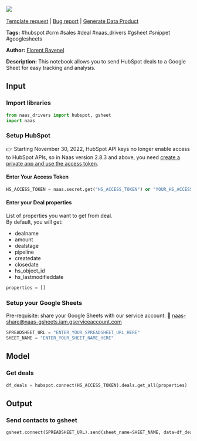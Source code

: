 <a href="https://app.naas.ai/user-redirect/naas/downloader?url=https://raw.githubusercontent.com/jupyter-naas/awesome-notebooks/master/HubSpot/HubSpot_Send_deals_to_gsheet.ipynb" target="_parent"><img src="https://naasai-public.s3.eu-west-3.amazonaws.com/Open_in_Naas_Lab.svg"/></a><br><br><a href="https://github.com/jupyter-naas/awesome-notebooks/issues/new?assignees=&labels=&template=template-request.md&title=Tool+-+Action+of+the+notebook+">Template request</a> | <a href="https://github.com/jupyter-naas/awesome-notebooks/issues/new?assignees=&labels=bug&template=bug_report.md&title=HubSpot+-+Send+deals+to+gsheet:+Error+short+description">Bug report</a> | <a href="https://app.naas.ai/user-redirect/naas/downloader?url=https://raw.githubusercontent.com/jupyter-naas/awesome-notebooks/master/Naas/Naas_Start_data_product.ipynb" target="_parent">Generate Data Product</a>

**Tags:** #hubspot #crm #sales #deal #naas_drivers #gsheet #snippet #googlesheets

**Author:** [Florent Ravenel](https://www.linkedin.com/in/florent-ravenel/)

**Description:** This notebook allows you to send HubSpot deals to a Google Sheet for easy tracking and analysis.

## Input

### Import libraries


```python
from naas_drivers import hubspot, gsheet
import naas
```

### Setup HubSpot
👉 Starting November 30, 2022, HubSpot API keys no longer enable access to HubSpot APIs, so in Naas version 2.8.3 and above, you need [create a private app and use the access token](https://developers.hubspot.com/docs/api/private-apps).

#### Enter Your Access Token


```python
HS_ACCESS_TOKEN = naas.secret.get("HS_ACCESS_TOKEN") or "YOUR_HS_ACCESS_TOKEN"
```

#### Enter your Deal properties
List of properties you want to get from deal.<br>
By default, you will get: 
- dealname
- amount
- dealstage
- pipeline
- createdate
- closedate
- hs_object_id
- hs_lastmodifieddate


```python
properties = []
```

### Setup your Google Sheets

Pre-requisite: share your Google Sheets with our service account: 🔗 naas-share@naas-gsheets.iam.gserviceaccount.com


```python
SPREADSHEET_URL = "ENTER_YOUR_SPREADSHEET_URL_HERE"
SHEET_NAME = "ENTER_YOUR_SHEET_NAME_HERE"
```

## Model

### Get deals


```python
df_deals = hubspot.connect(HS_ACCESS_TOKEN).deals.get_all(properties)
```

## Output

### Send contacts to gsheet


```python
gsheet.connect(SPREADSHEET_URL).send(sheet_name=SHEET_NAME, data=df_deals, append=False)
```
